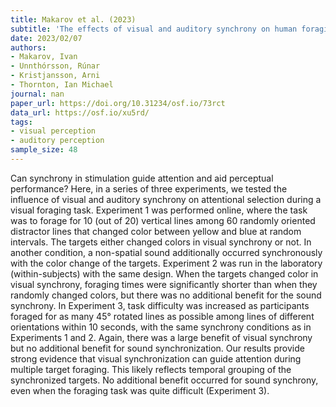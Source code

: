 ```yaml
---
title: Makarov et al. (2023)
subtitle: 'The effects of visual and auditory synchrony on human foraging'
date: 2023/02/07
authors:
- Makarov, Ivan
- Unnthórsson, Rúnar
- Kristjansson, Arni
- Thornton, Ian Michael
journal: nan
paper_url: https://doi.org/10.31234/osf.io/73rct
data_url: https://osf.io/xu5rd/
tags:
- visual perception
- auditory perception
sample_size: 48
---
```


Can synchrony in stimulation guide attention and aid perceptual performance? Here, in a series of three experiments, we tested the influence of visual and auditory synchrony on attentional selection during a visual foraging task. Experiment 1 was performed online, where the task was to forage for 10 (out of 20) vertical lines among 60 randomly oriented distractor lines that changed color between yellow and blue at random intervals. The targets either changed colors in visual synchrony or not. In another condition, a non-spatial sound additionally occurred synchronously with the color change of the targets. Experiment 2 was run in the laboratory (within-subjects) with the same design. When the targets changed color in visual synchrony, foraging times were significantly shorter than when they randomly changed colors, but there was no additional benefit for the sound synchrony. In Experiment 3, task difficulty was increased as participants foraged for as many 45° rotated lines as possible among lines of different orientations within 10 seconds, with the same synchrony conditions as in Experiments 1 and 2. Again, there was a large benefit of visual synchrony but no additional benefit for sound synchronization. Our results provide strong evidence that visual synchronization can guide attention during multiple target foraging. This likely reflects temporal grouping of the synchronized targets. No additional benefit occurred for sound synchrony, even when the foraging task was quite difficult (Experiment 3).
